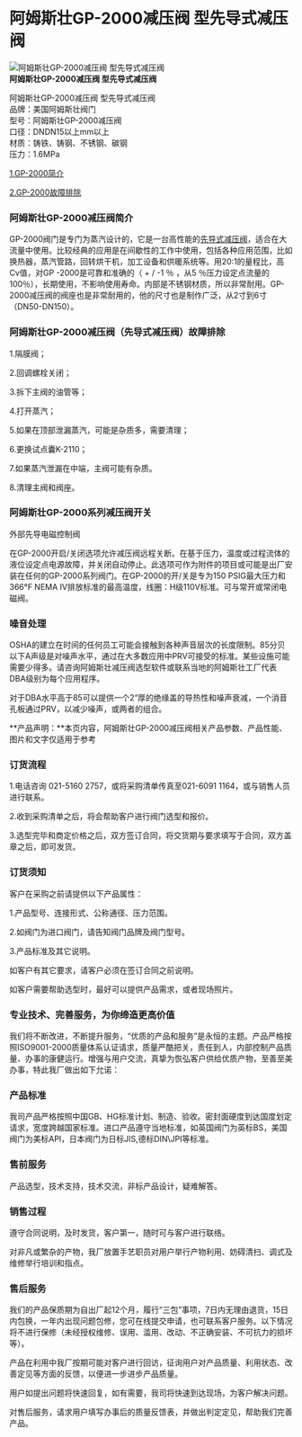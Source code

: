
# 阿姆斯壮GP-2000减压阀 型先导式减压阀

![阿姆斯壮GP-2000减压阀 型先导式减压阀](/uploads/allimg/140427/1-14042G119420-L.jpg)  
**阿姆斯壮GP-2000减压阀 型先导式减压阀**

阿姆斯壮GP-2000减压阀 型先导式减压阀  
品牌：美国阿姆斯壮阀门  
型号：阿姆斯壮GP-2000减压阀  
口径：DNDN15以上mm以上  
材质：铸铁、铸钢、不锈钢、碳钢  
压力：1.6MPa

[1.GP-2000简介](#1)

[2.GP-2000故障排除](#2)

### 阿姆斯壮GP-2000减压阀简介

GP-2000阀门是专门为蒸汽设计的，它是一台高性能的[先导式减压阀](#)，适合在大流量中使用。比较经典的应用是在间歇性的工作中使用，包括各种应用范围，比如换热器，蒸汽管路，回转烘干机，加工设备和供暖系统等。用20:1的量程比，高Cv值，对GP -2000是可靠和准确的（ + / -1 ％ ，从5 ％压力设定点流量的100％），长期使用，不影响使用寿命。内部是不锈钢材质，所以非常耐用。GP-2000减压阀的阀座也是非常耐用的，他的尺寸也是制作广泛，从2寸到6寸（DN50-DN150）。

### 阿姆斯壮GP-2000减压阀（先导式减压阀）故障排除

1.隔膜阀；

2.回调螺栓关闭；

3.拆下主阀的油管等；

4.打开蒸汽；

5.如果在顶部泄漏蒸汽，可能是杂质多，需要清理；

6.更换试点囊K-2110；

7.如果蒸汽泄漏在中端，主阀可能有杂质。

8.清理主阀和阀座。

### 阿姆斯壮GP-2000系列减压阀开关

外部先导电磁控制阀 

在GP-2000开启/关闭选项允许减压阀远程关断。在基于压力，温度或过程流体的液位设定点电源故障，并关闭自动停止。此选项可作为附件的项目或可能是出厂安装在任何的GP-2000系列阀门。在GP-2000的开/关是专为150 PSIG最大压力和366°F NEMA IV排放标准的最高温度，线圈：H级110V标准。可与常开或常闭电磁阀。

### 噪音处理

OSHA的建立在时间的任何员工可能会接触到各种声音层次的长度限制。85分贝以下A声级是对噪声水平，通过在大多数应用中PRV可接受的标准。某些设施可能需要少得多。请咨询阿姆斯壮减压阀选型软件或联系当地的阿姆斯壮工厂代表DBA级别为每个应用程序。 

对于DBA水平高于85可以提供一个2“厚的绝缘盖的导热性和噪声衰减，一个消音孔板通过PRV，以减少噪声，或两者的组合。

**产品声明：**本页内容，阿姆斯壮GP-2000减压阀相关产品参数、产品性能、图片和文字仅适用于参考

### 订货流程

1.电话咨询 021-5160 2757，或将采购清单传真至021-6091 1164，或与销售人员进行联系。

2.收到采购清单之后，将会帮助客户进行阀门选型和报价。

3.选型完毕和商定价格之后，双方签订合同，将交货期与要求填写于合同，双方盖章之后，即可发货。

### 订货须知

客户在采购之前请提供以下产品属性：

1.产品型号、连接形式、公称通径、压力范围。

2.如阀门为进口阀门，请告知阀门品牌及阀门型号。

3.产品标准及其它说明。

如客户有其它要求，请客户必须在签订合同之前说明。

如客户需要帮助选型时，最好可以提供产品需求，或者现场照片。

### 专业技术、完善服务，为你缔造更高价值

我们将不断改进，不断提升服务，“优质的产品和服务”是永恒的主题。产品严格按照ISO9001-2000质量体系认证请求，质量严酷把关，责任到人，内部控制产品质量、办事的康健运行。增强与用户交流，真挚为恢弘客户供给优质产物，至善至美办事，特此我厂做出如下允诺：

### 产品标准

我司产品严格按照中国GB、HG标准计划、制造、验收。密封面硬度到达国度划定请求，宽度跨越国家标准。进口产品遵守当地标准，如英国阀门为英标BS，美国阀门为美标API，日本阀门为日标JIS,德标DIN\\JPI等标准。

### 售前服务

产品选型，技术支持，技术交流，非标产品设计，疑难解答。

### 销售过程

遵守合同说明，及时发货，客户第一，随时可与客户进行联络。

对非凡或繁杂的产物，我厂放置手艺职员对用户举行产物利用、妨碍清扫、调式及维修举行培训和指点。

### 售后服务

我们的产品保质期为自出厂起12个月，履行“三包”事项，7日内无理由退货，15日内包换，一年内出现问题包修，您可在线提交申请，也可联系客户服务。以下情况将不进行保修（未经授权维修、误用、滥用、改动、不正确安装、不可抗力的损坏等）。

产品在利用中我厂按期可能对客户进行回访，征询用户对产品质量、利用状态、改善定见等方面的反馈，以便进一步进步产品质量。

用户如提出问题将快速回复，如有需要，我司将快速到达现场，为客户解决问题。

对售后服务，请求用户填写办事后的质量反馈表，并做出判定定见，帮助我们完善产品。
